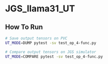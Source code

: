 # JGS_llama31_UT


## How To Run

```bash
# Save output tensors on PVC
UT_MODE=DUMP pytest -sv test_op_4-func.py

# Compare output tensors on JGS simulator
UT_MODE=COMPARE pytest -sv test_op_4-func.py
```